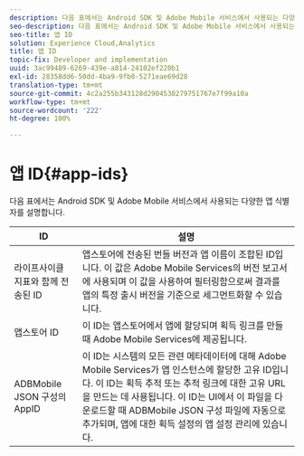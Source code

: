 ```yaml
---
description: 다음 표에서는 Android SDK 및 Adobe Mobile 서비스에서 사용되는 다양한 앱 식별자를 설명합니다.
seo-description: 다음 표에서는 Android SDK 및 Adobe Mobile 서비스에서 사용되는 다양한 앱 식별자를 설명합니다.
seo-title: 앱 ID
solution: Experience Cloud,Analytics
title: 앱 ID
topic-fix: Developer and implementation
uuid: 3ac99489-6269-439e-a814-24102ef220b1
exl-id: 28358dd6-50dd-4ba9-9fb0-5271eae69d28
translation-type: tm+mt
source-git-commit: 4c2a255b343128d2904530279751767e7f99a10a
workflow-type: tm+mt
source-wordcount: '222'
ht-degree: 100%

---
```


# 앱 ID{#app-ids}

다음 표에서는 Android SDK 및 Adobe Mobile 서비스에서 사용되는 다양한 앱 식별자를 설명합니다.

| ID | 설명 |
|--- |--- |
| 라이프사이클 지표와 함께 전송된 ID | 앱스토어에 전송된 번들 버전과 앱 이름이 조합된 ID입니다. 이 값은 Adobe Mobile Services의 버전 보고서에 사용되며 이 값을 사용하여 필터링함으로써 결과를 앱의 특정 출시 버전을 기준으로 세그먼트화할 수 있습니다. |
| 앱스토어 ID | 이 ID는 앱스토어에서 앱에 할당되며 획득 링크를 만들 때 Adobe Mobile Services에 제공됩니다. |
| ADBMobile JSON 구성의 AppID | 이 ID는 시스템의 모든 관련 메타데이터에 대해 Adobe Mobile Services가 앱 인스턴스에 할당한 고유 ID입니다. 이 ID는 획득 추적 또는 추적 링크에 대한 고유 URL을 만드는 데 사용됩니다. 이 ID는 UI에서 이 파일을 다운로드할 때 ADBMobile JSON 구성 파일에 자동으로 추가되며, 앱에 대한 획득 설정의 앱 설정 관리에 있습니다. |
